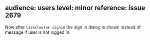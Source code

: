 audience: users
level: minor
reference: issue 2679
---
Now after `taskcluster signin` the sign in dialog is shown instead of message if user is not logged in.
